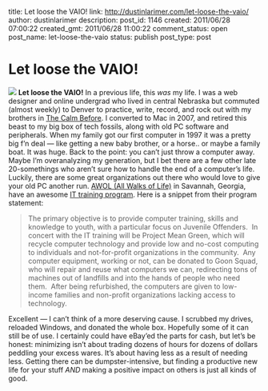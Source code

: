 title: Let loose the VAIO!
link: http://dustinlarimer.com/let-loose-the-vaio/
author: dustinlarimer
description: 
post_id: 1146
created: 2011/06/28 07:00:22
created_gmt: 2011/06/28 11:00:22
comment_status: open
post_name: let-loose-the-vaio
status: publish
post_type: post

# Let loose the VAIO!

![](http://www.dustinlarimer.com/content/uploads/2011/06/reboot.jpg) **Let loose the VAIO!** In a previous life, this _was_ my life. I was a web designer and online undergrad who lived in central Nebraska but commuted (almost weekly) to Denver to practice, write, record, and rock out with my brothers in [The Calm Before](http://www.myspace.com/thecalmbefore). I converted to Mac in 2007, and retired this beast to my big box of tech fossils, along with old PC software and peripherals. When my family got our first computer in 1997 it was a pretty big f’n deal — like getting a new baby brother, or a horse.. or maybe a family boat. It was huge. Back to the point: you can’t just throw a computer away. Maybe I’m overanalyzing my generation, but I bet there are a few other late 20-somethings who aren’t sure how to handle the end of a computer’s life. Luckily, there are some great organizations out there who would love to give your old PC another run. [AWOL (All Walks of Life)](http://www.awolinc.org/) in Savannah, Georgia, have an awesome [IT training program](http://www.awolinc.org/main/programs/it/). Here is a snippet from their program statement: 

> The primary objective is to provide computer training, skills and knowledge to youth, with a particular focus on Juvenile Offenders.  In concert with the IT training will be Project Mean Green, which will recycle computer technology and provide low and no-cost computing to individuals and not-for-profit organizations in the community.  Any computer equipment, working or not, can be donated to Goon Squad, who will repair and reuse what computers we can, redirecting tons of machines out of landfills and into the hands of people who need them.  After being refurbished, the computers are given to low-income families and non-profit organizations lacking access to technology.

Excellent — I can’t think of a more deserving cause. I scrubbed my drives, reloaded Windows, and donated the whole box. Hopefully some of it can still be of use. I certainly could have eBay’ed the parts for cash, but let’s be honest: minimizing isn’t about trading dozens of hours for dozens of dollars peddling your excess wares. It’s about having less as a result of needing less. Getting there can be dumpster-intensive, but finding a productive new life for your stuff _AND_ making a positive impact on others is just all kinds of good.